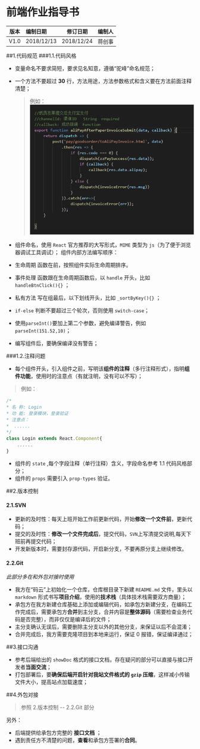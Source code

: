 # 前端作业指导书    

版本  |  编制日期  |  修订日期  |  编制人
---|:--|:--:|---:
V1.0  | 2018/12/13 |  2018/12/24 |  蒋创事

##1.代码规范
###1.1.代码风格
* 变量命名不要求简短，要求见名知意，遵循“驼峰”命名规范；
* 一个方法不要超过 **30** 行，方法用途，方法参数格式和含义要在方法前面注释清楚；
    >例如：
![方法示例](./img/前端作业指导书/functionEx.png)

* 组件命名，使用 `React` 官方推荐的大写形式，`MIME` 类型为 `js`（为了便于浏览器调试工具调试）；
    组件内部方法编写顺序：
* 生命周期 函数在前，按照组件实际生命周期排序。
* 事件处理 函数跟在生命周期函数后，以 `handle` 开头，比如 `handleBtnClick(){}` ；
* 私有方法 写在组最后，以下划线开头，比如 `_sortByKey(){}` ；
* `if-else` 判断不要超过三个轮次，否则使用 `switch-case`；
* 使用`parseInt()`要加上第二个参数，避免编译警告，例如`parseInt(151.52,10)`；
* 编写组件后，要确保编译没有警告；


###1.2.注释问题
* 每个组件开头，引入组件之前，写明该**组件的注释**（多行注释形式），指明**组件功能**，使用时的注意点（有就注明，没有可以不写）；
>例如：
```javascript
/* 
* 名 称: Login 
* 功 能: 登录模块，登录验证 
* 注意点：
*  ......
*/
class Login extends React.Component{
    ......
}
```


* 组件的 `state` ,每个字段注释（单行注释）含义，字段命名参考 1.1 代码风格部分；
* 组件的 `props` 需要引入 `prop-types` 验证。


##2.版本控制
#### 2.1.SVN
* 更新的及时性：每天上班开始工作前更新代码，开始**修改一个文件前**，更新代码；
* 提交的及时性：**修改一个文件完成后**，提交代码，`SVN`上写清提交说明,每天下班前再提交代码；
* 开发新版本时，需要封存源代码，开启新分支，不要再原分支上继续修改。
#### 2.2.Git
*此部分多在和外包对接时使用*
* 我方在“码云”上初始化一个仓库，仓库根目录下新建 `README.md` 文件，里头以 `markdown` 形式书写**项目介绍**，使用的**技术栈**（具体技术栈需要双方商量）；
* 承包方在我方新建仓库基础上添加或编辑代码，如承包方新建分支，在编码工作完成后，需要承包方**合并**到主分支，合并内容是**整体源码**（需要检查业务代码是否完整），而非仅仅是编译后的文件；
* 主分支确认无误后，需要删除主分支以外的其他分支，来保证以后不会混淆；
* 合并完成后，我方需要克隆项目到本地来运行，保证 0 报错，保证编译通过；


##3.接口沟通
* 参考后端给出的 `showDoc` 格式的接口文档，存在疑问的部分可以直接与接口开发者**当面交流**；
* 打包部署后，要**确保后端开启针对我站文件格式的 `gzip` 压缩**，这样减小传输文件大小，提高站点加载速度；

##4.外包对接
>参照 2.版本控制 -- 2.2.Git 部分

另外：
* 后端提供给承包方完整的 **接口文档** ；
* 遇到责任方不清楚的问题，**查看**和承包方签署的**合同**。
